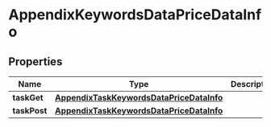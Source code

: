 

# AppendixKeywordsDataPriceDataInfo


## Properties

| Name | Type | Description | Notes |
|------------ | ------------- | ------------- | -------------|
|**taskGet** | [**AppendixTaskKeywordsDataPriceDataInfo**](AppendixTaskKeywordsDataPriceDataInfo.md) |  |  [optional] |
|**taskPost** | [**AppendixTaskKeywordsDataPriceDataInfo**](AppendixTaskKeywordsDataPriceDataInfo.md) |  |  [optional] |



